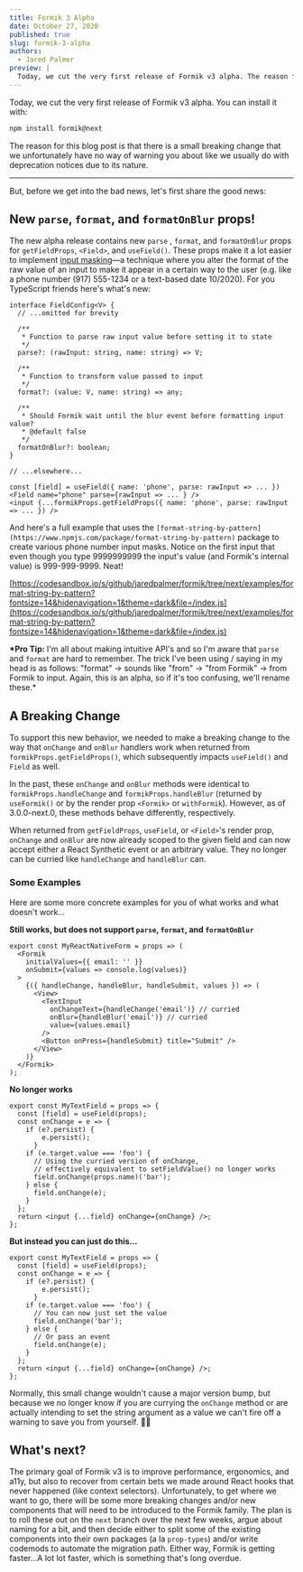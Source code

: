 ```yaml
---
title: Formik 3 Alpha
date: October 27, 2020
published: true
slug: formik-3-alpha
authors:
  - Jared Palmer
preview: |
  Today, we cut the very first release of Formik v3 alpha. The reason for this blog post is that there is a small breaking change that we unfortunately have no way of warning you about like we usually do with deprecation notices due to its nature.
---
```


Today, we cut the very first release of Formik v3 alpha. You can install it with:

```jsx
npm install formik@next
```

The reason for this blog post is that there is a small breaking change that we unfortunately have no way of warning you about like we usually do with deprecation notices due to its nature.

---

But, before we get into the bad news, let's first share the good news:

## New `parse`, `format`, and `formatOnBlur` props!

The new alpha release contains new `parse` , `format`, and `formatOnBlur` props for `getFieldProps`, `<Field>`, and `useField()`. These props make it a lot easier to implement [input masking](https://css-tricks.com/input-masking/)—a technique where you alter the format of the raw value of an input to make it appear in a certain way to the user (e.g. like a phone number (917) 555-1234 or a text-based date 10/2020). For you TypeScript friends here's what's new:

```tsx
interface FieldConfig<V> {
  // ...omitted for brevity

  /**
   * Function to parse raw input value before setting it to state
   */
  parse?: (rawInput: string, name: string) => V;

  /**
   * Function to transform value passed to input
   */
  format?: (value: V, name: string) => any;

  /**
   * Should Formik wait until the blur event before formatting input value?
   * @default false
   */
  formatOnBlur?: boolean;
}

// ...elsewhere...

const [field] = useField({ name: 'phone', parse: rawInput => ... })
<Field name="phone" parse={rawInput => ... } />
<input {...formikProps.getFieldProps({ name: 'phone', parse: rawInput => ... }) />
```

And here's a full example that uses the `[format-string-by-pattern](https://www.npmjs.com/package/format-string-by-pattern)` package to create various phone number input masks. Notice on the first input that even though you type 9999999999 the input's value (and Formik's internal value) is 999-999-9999. Neat!

[https://codesandbox.io/s/github/jaredpalmer/formik/tree/next/examples/format-string-by-pattern?fontsize=14&hidenavigation=1&theme=dark&file=/index.js](https://codesandbox.io/s/github/jaredpalmer/formik/tree/next/examples/format-string-by-pattern?fontsize=14&hidenavigation=1&theme=dark&file=/index.js)

**\*Pro Tip:** I'm all about making intuitive API's and so I'm aware that `parse` and `format` are hard to remember. The trick I've been using / saying in my head is as follows: "format" → sounds like "from" → "from Formik" → from Formik to input. Again, this is an alpha, so if it's too confusing, we'll rename these.\*

## A Breaking Change

To support this new behavior, we needed to make a breaking change to the way that `onChange` and `onBlur` handlers work when returned from `formikProps.getFieldProps()`, which subsequently impacts `useField()` and `Field` as well.

In the past, these `onChange` and `onBlur` methods were identical to `formikProps.handleChange` and `formikProps.handleBlur` (returned by `useFormik()` or by the render prop `<Formik>` or `withFormik`). However, as of 3.0.0-next.0, these methods behave differently, respectively.

When returned from `getFieldProps`, `useField`, or `<Field>`'s render prop, `onChange` and `onBlur` are now already scoped to the given field and can now accept either a React Synthetic event or an arbitrary value. They no longer can be curried like `handleChange` and `handleBlur` can.

### Some Examples

Here are some more concrete examples for you of what works and what doesn't work...

**Still works, but does not support `parse`, `format`, and `formatOnBlur`**

```tsx
export const MyReactNativeForm = props => (
  <Formik
    initialValues={{ email: '' }}
    onSubmit={values => console.log(values)}
  >
    {({ handleChange, handleBlur, handleSubmit, values }) => (
      <View>
        <TextInput
          onChangeText={handleChange('email')} // curried
          onBlur={handleBlur('email')} // curried
          value={values.email}
        />
        <Button onPress={handleSubmit} title="Submit" />
      </View>
    )}
  </Formik>
);
```

**No longer works**

```tsx
export const MyTextField = props => {
  const [field] = useField(props);
  const onChange = e => {
    if (e?.persist) {
        e.persist();
      }
    if (e.target.value === 'foo') {
      // Using the curried version of onChange,
      // effectively equivalent to setFieldValue() no longer works
      field.onChange(props.name)('bar');
    } else {
      field.onChange(e);
    }
  };
  return <input {...field} onChange={onChange} />;
};
```

**But instead you can just do this...**

```tsx
export const MyTextField = props => {
  const [field] = useField(props);
  const onChange = e => {
    if (e?.persist) {
        e.persist();
      }
    if (e.target.value === 'foo') {
      // You can now just set the value
      field.onChange('bar');
    } else {
      // Or pass an event
      field.onChange(e);
    }
  };
  return <input {...field} onChange={onChange} />;
};
```

Normally, this small change wouldn't cause a major version bump, but because we no longer know if you are currying the `onChange` method or are actually intending to set the string argument as a value we can't fire off a warning to save you from yourself. 🤷‍♂️

## What's next?

The primary goal of Formik v3 is to improve performance, ergonomics, and a11y, but also to recover from certain bets we made around React hooks that never happened (like context selectors). Unfortunately, to get where we want to go, there will be some more breaking changes and/or new components that will need to be introduced to the Formik family. The plan is to roll these out on the `next` branch over the next few weeks, argue about naming for a bit, and then decide either to split some of the existing components into their own packages (a la `prop-types`) and/or write codemods to automate the migration path. Either way, Formik is getting faster...A lot lot faster, which is something that's long overdue.
